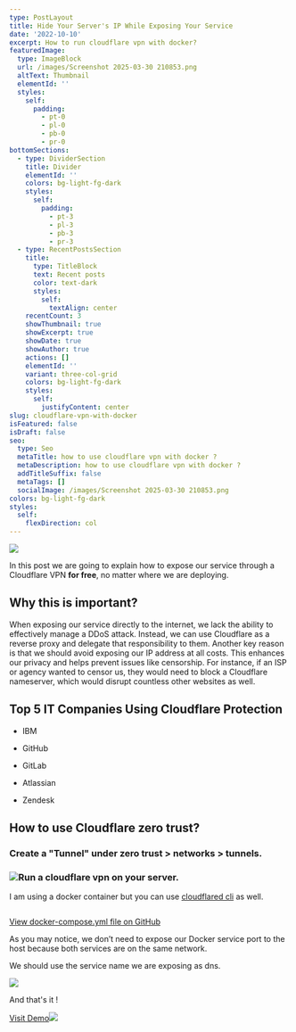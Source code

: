 ```yaml
---
type: PostLayout
title: Hide Your Server's IP While Exposing Your Service
date: '2022-10-10'
excerpt: How to run cloudflare vpn with docker?
featuredImage:
  type: ImageBlock
  url: /images/Screenshot 2025-03-30 210853.png
  altText: Thumbnail
  elementId: ''
  styles:
    self:
      padding:
        - pt-0
        - pl-0
        - pb-0
        - pr-0
bottomSections:
  - type: DividerSection
    title: Divider
    elementId: ''
    colors: bg-light-fg-dark
    styles:
      self:
        padding:
          - pt-3
          - pl-3
          - pb-3
          - pr-3
  - type: RecentPostsSection
    title:
      type: TitleBlock
      text: Recent posts
      color: text-dark
      styles:
        self:
          textAlign: center
    recentCount: 3
    showThumbnail: true
    showExcerpt: true
    showDate: true
    showAuthor: true
    actions: []
    elementId: ''
    variant: three-col-grid
    colors: bg-light-fg-dark
    styles:
      self:
        justifyContent: center
slug: cloudflare-vpn-with-docker
isFeatured: false
isDraft: false
seo:
  type: Seo
  metaTitle: how to use cloudflare vpn with docker ?
  metaDescription: how to use cloudflare vpn with docker ?
  addTitleSuffix: false
  metaTags: []
  socialImage: /images/Screenshot 2025-03-30 210853.png
colors: bg-light-fg-dark
styles:
  self:
    flexDirection: col
---
```

![](/images/Screenshot%202025-03-30%20210853.png)

In this post we are going to explain how to expose our service through a Cloudflare VPN **for free**, no matter where we are deploying.

## Why this is important?

When exposing our service directly to the internet, we lack the ability to effectively manage a DDoS attack. Instead, we can use Cloudflare as a reverse proxy and delegate that responsibility to them. Another key reason is that we should avoid exposing our IP address at all costs. This enhances our privacy and helps prevent issues like censorship. For instance, if an ISP or agency wanted to censor us, they would need to block a Cloudflare nameserver, which would disrupt countless other websites as well.

## Top 5 IT Companies Using Cloudflare Protection

*   IBM

*   GitHub

*   GitLab

*   Atlassian

*   Zendesk

## How to use Cloudflare zero trust?

### Create a "Tunnel" under zero trust > networks > tunnels.

### ![](/images/image_2025-04-06_211944711.png)Run a cloudflare vpn on your server.

I am using a docker container but you can use [cloudflared cli](https://developers.cloudflare.com/cloudflare-one/connections/connect-networks/do-more-with-tunnels/local-management/create-local-tunnel/) as well.

```
```

[View docker-compose.yml file on GitHub](https://github.com/byli-dev/cloudflare_tunnel_demo)

As you may notice, we don’t need to expose our Docker service port to the host because both services are on the same network.

We should use the service name we are exposing as dns.

![](/images/image_2025-04-08_000810504.png)

And that's it !

[Visit Demo](zero-trust.byli.dev)![](/images/image_2025-04-08_001014400.png)


